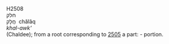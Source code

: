 <body>
  <p>H2508<br>  חלק  <br> חֲלָק  ‎  chălâq  <br><i>khal-awk‘ </i><br>(Chaldee); from a root corresponding to <a href="h2505.htm">2505</a>  a part: - portion.<br></p>
 </body>
